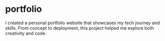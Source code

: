 # portfolio
I created a personal portfolio website that showcases my tech journey and skills. From concept to deployment, this project helped me explore both creativity and code.
